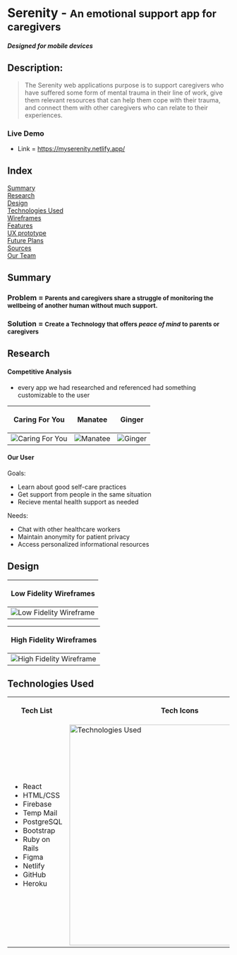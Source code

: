 # Serenity - <span style="font-size: smaller">An emotional support app for caregivers</span>

#### <em>Designed for mobile devices</em> 

## Description:
> The Serenity web applications purpose is to support caregivers who have suffered some form of mental trauma in their line of work, give them relevant resources that can help them cope with their trauma, and connect them with other caregivers who can relate to their experiences.  

### Live Demo 
- Link = https://myserenity.netlify.app/

## Index
[Summary](#summary)<br> 
[Research](#research)<br> 
[Design](#design)<br> 
[Technologies Used](#technologies-used)<br>
[Wireframes](#wireframes)<br> 
[Features](#features)<br>
[UX prototype](#ux-prototype)<br>
[Future Plans](#future-plans)<br>
[Sources](#sources)<br>
[Our Team](#our-team)<br>


## Summary

### Problem = <span style="font-size: smaller">Parents and caregivers share a struggle of monitoring the wellbeing of another human without much support.

### Solution = <span style="font-size: smaller">Create a **Technology that offers *peace of mind* to parents or caregivers**</span>


## Research
#### Competitive Analysis
- every app we had researched and referenced had something customizable to the user 

| <p align="center">Caring For You</p> | <p align="center">Manatee</p> | <p align="center">Ginger</p> |
|---|---|---|
| <img src="https://user-images.githubusercontent.com/14338321/123141260-35b78f00-d426-11eb-8bb9-b0adbb62e109.png" alt="Caring For You"> | <img src="https://user-images.githubusercontent.com/14338321/123141290-3c460680-d426-11eb-9ddf-30432e18f6bf.png" alt="Manatee"> | <img src="https://user-images.githubusercontent.com/14338321/123141335-47009b80-d426-11eb-8126-2970adc1a442.png" alt="Ginger"> |

#### Our User
Goals:
- Learn about good self-care practices
- Get support from people in the same situation
- Recieve mental health support as needed

Needs:
- Chat with other healthcare workers
- Maintain anonymity for patient privacy
- Access personalized informational resources


## Design

| <p align="center">**Low Fidelity Wireframes**</p> | 
| --- | 
| <img src="https://user-images.githubusercontent.com/14338321/123172642-66f68600-d44b-11eb-9980-89dabe3576e6.png" alt="Low Fidelity Wireframe"> | 

| <p align="center">**High Fidelity Wireframes**</p> |
| --- |
| <img src="https://user-images.githubusercontent.com/14338321/123173509-b5585480-d44c-11eb-9c82-6822937ca807.png" alt="High Fidelity Wireframe"> | 
 
## Technologies Used

<table>
    <tr>
        <th>
            <p align="center">Tech List</p>
        </th>
        <th>
            <p align="center">Tech Icons</p>
        </th>
    </tr>
    <tr>
        <td>
            <ul>
                <li>React</li>
                <li>HTML/CSS</li>
                <li>Firebase</li>
                <li>Temp Mail</li>
                <li>PostgreSQL</li>
                <li>Bootstrap</li>
                <li>Ruby on Rails</li>
                <li>Figma</li>
                <li>Netlify</li>
                <li>GitHub</li>
                <li>Heroku</li>
            </ul>
        </td>
        <td>    
            <img src="https://user-images.githubusercontent.com/14338321/123295908-29920700-d4e4-11eb-8606-e3f93ef8bb09.png" alt="Technologies Used" width="500">
        </td>
    </tr>
</table>